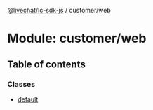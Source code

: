 [@livechat/lc-sdk-js](../README.md) / customer/web

# Module: customer/web

## Table of contents

### Classes

- [default](../classes/customer_web.default.md)
